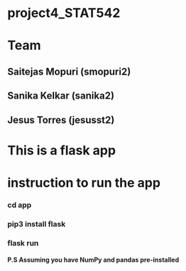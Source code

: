 # project4_STAT542

# Team
## Saitejas Mopuri (smopuri2)
## Sanika Kelkar (sanika2)
## Jesus Torres (jesusst2)

# This is a flask app
# instruction to run the app 

### cd app
### pip3 install flask
### flask run

#### P.S Assuming you have NumPy and pandas pre-installed
